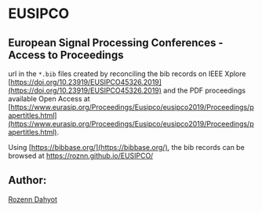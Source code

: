 # EUSIPCO

## European Signal Processing Conferences - Access to Proceedings

url in the `*.bib` files created by reconciling the bib records on IEEE Xplore [https://doi.org/10.23919/EUSIPCO45326.2019](https://doi.org/10.23919/EUSIPCO45326.2019) and the PDF proceedings available Open Access at [https://www.eurasip.org/Proceedings/Eusipco/eusipco2019/Proceedings/papertitles.html](https://www.eurasip.org/Proceedings/Eusipco/eusipco2019/Proceedings/papertitles.html).

Using [https://bibbase.org/](https://bibbase.org/), the bib records can be browsed at  https://roznn.github.io/EUSIPCO/



## Author: 

[Rozenn Dahyot](https://roznn.github.io/)
